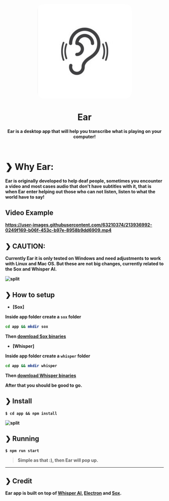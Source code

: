 <p align="center">
  <img src="app/assets/ear-logo.jpg" alt="Prompts" width="300" style="border-radius: 20px;"/>
</p>

<h1 align="center">Ear</h1>

<p align="center">
  <b>Ear is a desktop app that will help you transcribe what is playing on your computer!</sub>
</p>

<br />

# ❯ Why Ear:

Ear is originally developed to help deaf people, sometimes you encounter a video and most cases audio that don't have subtitles with it, that is when Ear enter helping out those who can not listen, listen to what the world have to say!

## Video Example

https://user-images.githubusercontent.com/63210374/213936992-0249f169-b06f-453c-b97e-8958b9dd6909.mp4

## ❯ CAUTION:

Currently Ear it is only tested on Windows and need adjustments to work with Linux and Mac OS. But these are not big changes, currently related to the Sox and Whisper AI.

![split](https://github.com/terkelg/prompts/raw/master/media/split.png)

## ❯ How to setup

- [Sox]

Inside app folder create a `sox` folder

```bash
cd app && mkdir sox
```

Then [download Sox binaries](https://sourceforge.net/projects/sox/files/sox/)

- [Whisper]

Inside app folder create a `whisper` folder

```bash
cd app && mkdir whisper
```

Then [download Whisper binaries](https://github.com/ggerganov/whisper.cpp/releases/latest)

After that you should be good to go.

## ❯ Install

```
$ cd app && npm install
```

![split](https://github.com/terkelg/prompts/raw/master/media/split.png)

## ❯ Running

```
$ npm run start
```

> Simple as that :), then Ear will pop up.

---

## ❯ Credit

Ear app is built on top of [Whisper AI](https://github.com/openai/whisper), [Electron](https://github.com/electron/electron) and [Sox](https://sox.sourceforge.net/).
